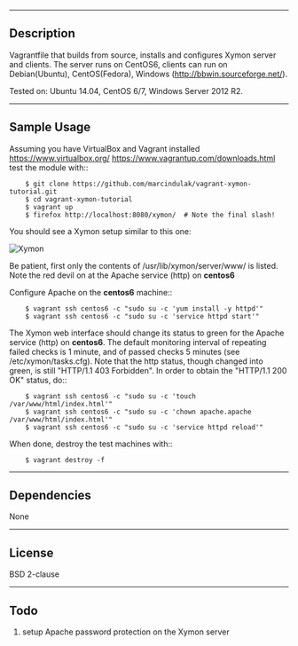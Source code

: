 -----------
Description
-----------

Vagrantfile that builds from source,
installs and configures Xymon server and clients.
The server runs on CentOS6, clients can run on Debian(Ubuntu), CentOS(Fedora),
Windows (http://bbwin.sourceforge.net/).

Tested on: Ubuntu 14.04, CentOS 6/7, Windows Server 2012 R2.

------------
Sample Usage
------------

Assuming you have VirtualBox and Vagrant installed
https://www.virtualbox.org/ https://www.vagrantup.com/downloads.html
test the module with::

        $ git clone https://github.com/marcindulak/vagrant-xymon-tutorial.git
        $ cd vagrant-xymon-tutorial
        $ vagrant up
        $ firefox http://localhost:8080/xymon/  # Note the final slash!

You should see a Xymon setup similar to this one:

![Xymon](https://raw.github.com/marcindulak/vagrant-xymon-tutorial/master/screenshots/xymon.png)

Be patient, first only the contents of /usr/lib/xymon/server/www/ is listed.
Note the red devil on at the Apache service (http) on **centos6**

Configure Apache on the **centos6** machine::

        $ vagrant ssh centos6 -c "sudo su -c 'yum install -y httpd'"
        $ vagrant ssh centos6 -c "sudo su -c 'service httpd start'"

The Xymon web interface should change its status to green for the Apache service (http) on **centos6**.
The default monitoring interval of repeating failed checks is 1 minute,
and of passed checks 5 minutes (see /etc/xymon/tasks.cfg).
Note that the http status, though changed into green, is still "HTTP/1.1 403 Forbidden". In order
to obtain the "HTTP/1.1 200 OK" status, do::

        $ vagrant ssh centos6 -c "sudo su -c 'touch /var/www/html/index.html'"
        $ vagrant ssh centos6 -c "sudo su -c 'chown apache.apache /var/www/html/index.html'"
        $ vagrant ssh centos6 -c "sudo su -c 'service httpd reload'"

When done, destroy the test machines with::

        $ vagrant destroy -f


------------
Dependencies
------------

None


-------
License
-------

BSD 2-clause


----
Todo
----

1. setup Apache password protection on the Xymon server
